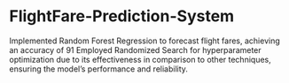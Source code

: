 # FlightFare-Prediction-System

Implemented Random Forest Regression to forecast flight fares, achieving an accuracy of 91
Employed Randomized Search for hyperparameter optimization due to its effectiveness in comparison to other
techniques, ensuring the model’s performance and reliability.
